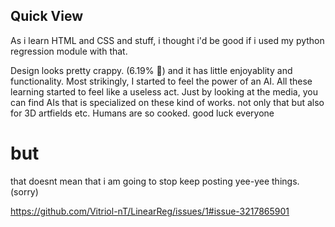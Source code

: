 Quick View
---
As i learn HTML and CSS and stuff,
i thought i'd be good if i used my python regression module with that.

Design looks pretty crappy. (6.19% 🥀) and it has little enjoyablity and functionality.
Most strikingly, I started to feel the power of an AI.
All these learning started to feel like a useless act. Just by looking at the media, you can find
AIs that is specialized on these kind of works. not only that but also for 3D artfields etc.
Humans are so cooked. good luck everyone

# but
that doesnt mean that i am going to stop keep posting yee-yee things. (sorry)


https://github.com/Vitriol-nT/LinearReg/issues/1#issue-3217865901
